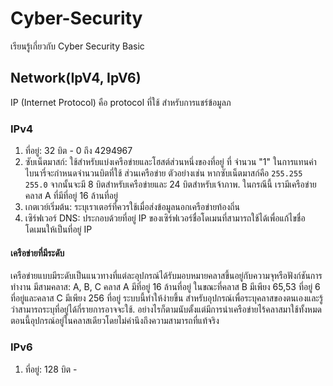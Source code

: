 # Cyber-Security
เรียนรู้เกี่ยวกับ Cyber Security Basic

## Network(IpV4, IpV6)
IP (Internet Protocol) คือ protocol ที่ใช้
สำหรับการแชร์ข้อมูลภ
### IPv4
1. ที่อยู่: 32 บิต - 0 ถึง 4294967
2. ซับเน็ตมาสก์: ใช้สำหรับแบ่งเครือข่ายและโฮสต์ส่วนหนึ่งของที่อยู่ ที่
จำนวน "1" ในการแทนค่าไบนารี่จะกำหนดจำนวนบิตที่ใช้
ส่วนเครือข่าย ตัวอย่างเช่น หากซับเน็ตมาสก์คือ `255.255
255.0` จากนั้นจะมี 8 บิตสำหรับเครือข่ายและ 24 บิตสำหรับเจ้าภาพ. 
ในกรณีนี้ เรามีเครือข่ายคลาส A ที่มีที่อยู่ 16 ล้านที่อยู่
3. เกตเวย์เริ่มต้น: ระบุเราเตอร์ที่ควรใช้เมื่อส่งข้อมูลนอกเครือข่ายท้องถิ่น
4. เซิร์ฟเวอร์ DNS: ประกอบด้วยที่อยู่ IP ของเซิร์ฟเวอร์ชื่อโดเมนที่สามารถใช้ได้เพื่อแก้ไขชื่อโดเมนให้เป็นที่อยู่ IP
#### เครือข่ายที่มีระดับ
เครือข่ายแบบมีระดับเป็นแนวทางที่แต่ละอุปกรณ์ได้รับมอบหมายคลาสขึ้นอยู่กับความจุหรือฟังก์ชันการทำงาน มีสามคลาส: A, B, C
คลาส A มีที่อยู่ 16 ล้านที่อยู่ ในขณะที่คลาส B มีเพียง 65,53 ที่อยู่ 6 ที่อยู่และคลาส C มีเพียง 256 ที่อยู่ ระบบนี้ทำให้ง่ายขึ้น
สำหรับอุปกรณ์เพื่อระบุคลาสของตนเองและรู้ว่าสามารถระบุที่อยู่ได้กี่รายการอาจจะใช้. 
อย่างไรก็ตามนับตั้งแต่มีการนำเครือข่ายไร้คลาสมาใช้ทั้งหมดตอนนี้อุปกรณ์อยู่ในคลาสเดียวโดยไม่คำนึงถึงความสามารถที่แท้จริง

### IPv6
1. ที่อยู่: 128 บิต - 
